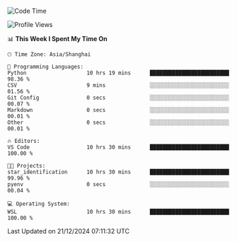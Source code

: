 <!--START_SECTION:waka-->
![Code Time](http://img.shields.io/badge/Code%20Time-2%2C156%20hrs-blue)

![Profile Views](http://img.shields.io/badge/Profile%20Views-2-blue)

📊 **This Week I Spent My Time On** 

```text
🕑︎ Time Zone: Asia/Shanghai

💬 Programming Languages: 
Python                   10 hrs 19 mins      █████████████████████████   98.36 % 
CSV                      9 mins              ░░░░░░░░░░░░░░░░░░░░░░░░░   01.56 % 
Git Config               0 secs              ░░░░░░░░░░░░░░░░░░░░░░░░░   00.07 % 
Markdown                 0 secs              ░░░░░░░░░░░░░░░░░░░░░░░░░   00.01 % 
Other                    0 secs              ░░░░░░░░░░░░░░░░░░░░░░░░░   00.01 % 

🔥 Editors: 
VS Code                  10 hrs 30 mins      █████████████████████████   100.00 % 

🐱‍💻 Projects: 
star_identification      10 hrs 30 mins      █████████████████████████   99.96 % 
pyenv                    0 secs              ░░░░░░░░░░░░░░░░░░░░░░░░░   00.04 % 

💻 Operating System: 
WSL                      10 hrs 30 mins      █████████████████████████   100.00 % 
```


 Last Updated on 21/12/2024 07:11:32 UTC
<!--END_SECTION:waka-->